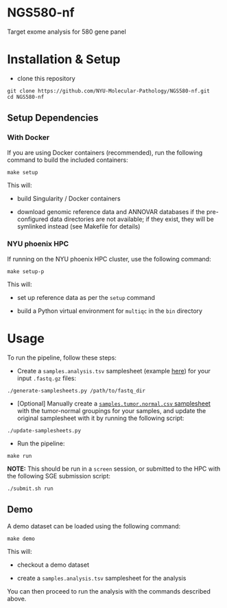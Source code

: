 # NGS580-nf
Target exome analysis for 580 gene panel

# Installation & Setup

- clone this repository

```
git clone https://github.com/NYU-Molecular-Pathology/NGS580-nf.git
cd NGS580-nf
```

## Setup Dependencies

### With Docker

If you are using Docker containers (recommended), run the following command to build the included containers:

```
make setup
```

This will:

- build Singularity / Docker containers

- download genomic reference data and ANNOVAR databases if the pre-configured data directories are not available; if they exist, they will be symlinked instead (see Makefile for details)

### NYU phoenix HPC

If running on the NYU phoenix HPC cluster, use the following command:

```
make setup-p
```

This will:

- set up reference data as per the `setup` command

- build a Python virtual environment for `multiqc` in the `bin` directory


# Usage

To run the pipeline, follow these steps:

- Create a `samples.analysis.tsv` samplesheet (example [here](https://github.com/NYU-Molecular-Pathology/NGS580-nf/blob/master/example/samples.analysis.tsv)) for your input `.fastq.gz` files:

```
./generate-samplesheets.py /path/to/fastq_dir
```

- [Optional] Manually create a [`samples.tumor.normal.csv` samplesheet](https://github.com/NYU-Molecular-Pathology/NGS580-nf/blob/master/example/samples.tumor.normal.csv) with the tumor-normal groupings for your samples, and update the original samplesheet with it by running the following script:

```
./update-samplesheets.py
```

- Run the pipeline:

```
make run
```
__NOTE:__ This should be run in a `screen` session, or submitted to the HPC with the following SGE submission script:

```
./submit.sh run
```

## Demo

A demo dataset can be loaded using the following command:

```
make demo
```

This will:

- checkout a demo dataset

- create a `samples.analysis.tsv` samplesheet for the analysis

You can then proceed to run the analysis with the commands described above.
